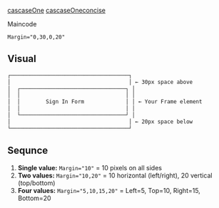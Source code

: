 [cascaseOne](cascaseOne.md)
[cascaseOneconcise](cascaseOneconcise.md)

Maincode

````xaml
Margin="0,30,0,20"
````

## Visual

````md
┌─────────────────────────────────────┐
│                                     │ ← 30px space above
│  ┌─────────────────────────────────┐ │
│  │                                 │ │
│  │        Sign In Form             │ │ ← Your Frame element
│  │                                 │ │
│  └─────────────────────────────────┘ │
│                                     │ ← 20px space below
└─────────────────────────────────────┘
````

## Sequnce

1. **Single value:** `Margin="10"` = 10 pixels on all sides
1. **Two values:** `Margin="10,20"` = 10 horizontal (left/right), 20 vertical (top/bottom)
1. **Four values:** `Margin="5,10,15,20"` = Left=5, Top=10, Right=15, Bottom=20
